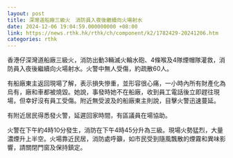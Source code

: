 ```yaml
---
layout: post
title: 深灣道船廠三級火　消防員入夜後繼續向火場射水
date: 2024-12-06 19:04:59.000000000 +08:00
link: https://news.rthk.hk/rthk/ch/component/k2/1782429-20241206.htm
categories: rthk
---
```


香港仔深灣道船廠三級火，消防出動3輛滅火輪水砲、4條喉及4隊煙帽隊灌救，消防員入夜後繼續向火場射水。火警中無人受傷，約疏散60人。

有船廠東主返回現場了解，表示損失慘重，並形容很心痛，一小時內所有財產化為烏有，廠和車都被燒毀。她說，事發時她不在船廠，收到員工電話後立即趕往現場，但幸好沒有員工受傷。附近無受波及的船廠東主則說，目擊火警迅速蔓延。

有附近居民得悉發火警，延遲回家時間，有區議員在場協助。

火警在下午約4時10分發生，消防在下午4時45分升為三級。現場火勢猛烈，大量濃煙升上半空。火場靠近民居，消防處呼籲，如市民受到隨風飄散的煙霧和異味影響，請關閉門窗及保持鎮定。
